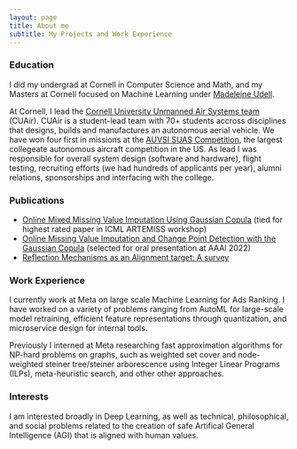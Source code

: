 ```yaml
---
layout: page
title: About me
subtitle: My Projects and Work Experience
---
```

### Education

I did my undergrad at Cornell in Computer Science and Math, and my Masters at Cornell focused on Machine Learning under [Madeleine Udell](https://people.orie.cornell.edu/mru8/).

At Cornell, I lead the [Cornell University Unmanned Air Systems team](https://cuair.org/) (CUAir). CUAir is a student-lead team with 70+ students accross disciplines that designs, builds and manufactures an autonomous aerial vehicle. We have won four first in missions at the [AUVSI SUAS Competition](https://suas-competition.org/), the largest collegeate autonomous aircraft competition in the US. As lead I was responsible for overall system design (software and hardware), flight testing, recruiting efforts (we had hundreds of applicants per year), alumni relations, sponsorships and interfacing with the college. 

### Publications
- [Online Mixed Missing Value Imputation Using Gaussian Copula](https://openreview.net/forum?id=ELfPj3k6vMM) (tied for highest rated paper in ICML ARTEMISS workshop)
- [Online Missing Value Imputation and Change Point Detection with the Gaussian Copula](https://ojs.aaai.org/index.php/AAAI/article/view/20906) (selected for oral presentation at AAAI 2022)
- [Reflection Mechanisms as an Alignment target: A survey](https://www.lesswrong.com/posts/XyBWkoaqfnuEyNWXi/reflection-mechanisms-as-an-alignment-target-a-survey-1)

### Work Experience
I currently work at Meta on large scale Machine Learning for Ads Ranking. I have worked on a variety of problems ranging from AutoML for large-scale model retraining, efficient feature representations through quantization, and microservice design for internal tools.

Previously I interned at Meta researching fast approximation algorithms for NP-hard problems on graphs, such as weighted set cover and node-weighted steiner tree/steiner arborescence using Integer Linear Programs (ILPs), meta-heuristic search, and other other approaches.


### Interests
I am interested broadly in Deep Learning, as well as technical, philosophical, and social problems related to the creation of safe Artifical General Intelligence (AGI) that is aligned with human values.
